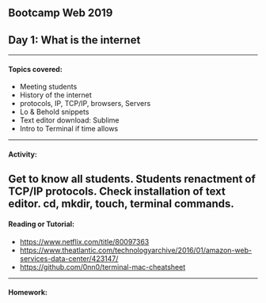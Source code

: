 ## Bootcamp Web 2019
## Day 1: What is the internet

---
#### Topics covered: 
* Meeting students
* History of the internet
* protocols, IP, TCP/IP, browsers, Servers
* Lo & Behold snippets
* Text editor download: Sublime
* Intro to Terminal if time allows

---

#### Activity:
Get to know all students. Students renactment of TCP/IP protocols. Check installation of text editor. cd, mkdir, touch, terminal commands. 
---
#### Reading or Tutorial:
* https://www.netflix.com/title/80097363
* https://www.theatlantic.com/technologyarchive/2016/01/amazon-web-services-data-center/423147/
* https://github.com/0nn0/terminal-mac-cheatsheet
---
#### Homework:
